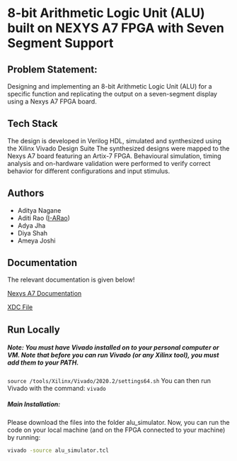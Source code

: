 # 8-bit Arithmetic Logic Unit (ALU) built on NEXYS A7 FPGA with Seven Segment Support

## Problem Statement:

Designing and implementing an 8-bit Arithmetic Logic Unit (ALU) for a specific function and replicating the output on a seven-segment display using a Nexys A7 FPGA board.

## Tech Stack

The design is developed in Verilog HDL, simulated and synthesized using the Xilinx Vivado Design Suite
The synthesized designs were mapped to the Nexys A7 board featuring an Artix-7 FPGA. 
Behavioural simulation, timing analysis and on-hardware validation were performed to verify correct behavior for different configurations and input stimulus.

## Authors

- Aditya Nagane
- Aditi Rao ([I-ARao](https://github.com/I-ARao))
- Adya Jha
- Diya Shah
- Ameya Joshi

## Documentation

The relevant documentation is given below!

[Nexys A7 Documentation](https://digilent.com/reference/programmable-logic/nexys-a7/start)

[XDC File](https://github.com/Digilent/digilent-xdc/blob/master/Nexys-A7-100T-Master.xdc)



## Run Locally

##### Note: You must have Vivado installed on to your personal computer or VM. Note that before you can run Vivado (or any Xilinx tool), you must add them to your PATH.
```source /tools/Xilinx/Vivado/2020.2/settings64.sh```
You can then run Vivado with the command:
```vivado```

##### Main Installation:

Please download the files into the folder alu_simulator. Now, you can run the code on your local machine (and on the FPGA connected to your machine) by running:

```bash
vivado -source alu_simulator.tcl
```







